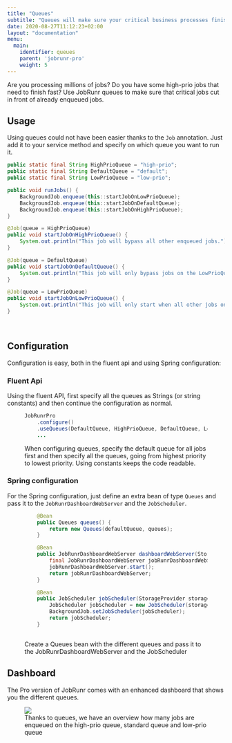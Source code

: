 ```yaml
---
title: "Queues"
subtitle: "Queues will make sure your critical business processes finish on-time."
date: 2020-08-27T11:12:23+02:00
layout: "documentation"
menu: 
  main: 
    identifier: queues
    parent: 'jobrunr-pro'
    weight: 5
---
```

Are you processing millions of jobs? Do you have some high-prio jobs that need to finish fast? Use JobRunr queues to make sure that critical jobs cut in front of already enqueued jobs.

## Usage
Using queues could not have been easier thanks to the `Job` annotation. Just add it to your service method and specify on which queue you want to run it.

```java
public static final String HighPrioQueue = "high-prio";
public static final String DefaultQueue = "default";
public static final String LowPrioQueue = "low-prio";

public void runJobs() {
    BackgroundJob.enqueue(this::startJobOnLowPrioQueue);
    BackgroundJob.enqueue(this::startJobOnDefaultQueue);
    BackgroundJob.enqueue(this::startJobOnHighPrioQueue);
}

@Job(queue = HighPrioQueue)
public void startJobOnHighPrioQueue() {
    System.out.println("This job will bypass all other enqueued jobs.");
}

@Job(queue = DefaultQueue)
public void startJobOnDefaultQueue() {
    System.out.println("This job will only bypass jobs on the LowPrioQueue");
}

@Job(queue = LowPrioQueue)
public void startJobOnLowPrioQueue() {
    System.out.println("This job will only start when all other jobs on the HighPrioQueue and DefaultQueue are finished.");
}

```

<br/>

## Configuration
Configuration is easy, both in the fluent api and using Spring configuration:

### Fluent Api
Using the fluent API, first specify all the queues as Strings (or string constants) and then continue the configuration as normal.

<figure>

```java
JobRunrPro
    .configure()
    .useQueues(DefaultQueue, HighPrioQueue, DefaultQueue, LowPrioQueue)
    ...
```
<figcaption>When configuring queues, specify the default queue for all jobs first and then specify all the queues, going from highest priority to lowest priority. Using constants keeps the code readable.</figcaption>
</figure>

### Spring configuration
For the Spring configuration, just define an extra bean of type `Queues` and pass it to the `JobRunrDashboardWebServer` and the `JobScheduler`.

<figure>

```java
    @Bean
    public Queues queues() {
        return new Queues(defaultQueue, queues);
    }

    @Bean
    public JobRunrDashboardWebServer dashboardWebServer(StorageProvider storageProvider, JsonMapper jsonMapper, Queues queues) {
        final JobRunrDashboardWebServer jobRunrDashboardWebServer = new JobRunrDashboardWebServer(storageProvider, jsonMapper, queues);
        jobRunrDashboardWebServer.start();
        return jobRunrDashboardWebServer;
    }

    @Bean
    public JobScheduler jobScheduler(StorageProvider storageProvider, Queues queues) {
        JobScheduler jobScheduler = new JobScheduler(storageProvider, queues);
        BackgroundJob.setJobScheduler(jobScheduler);
        return jobScheduler;
    }
  
```
<figcaption>Create a Queues bean with the different queues and pass it to the JobRunrDashboardWebServer and the JobScheduler</figcaption>
</figure>

## Dashboard

The Pro version of JobRunr comes with an enhanced dashboard that shows you the different queues.
<figure>
<img src="/documentation/jobrunr-pro-enqueued.webp" class="kg-image">
<figcaption>Thanks to queues, we have an overview how many jobs are enqueued on the high-prio queue, standard queue and low-prio queue</figcaption>
</figure>
